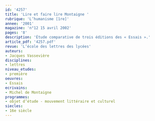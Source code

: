 ```yaml
---
id: '4257'
title: 'Lire et faire lire Montaigne '
rubrique: 'L’humanisme [1re]'
annee: '2001'
magazine: 'n°12 15 avril 2002'
pages: '8'
description: 'Étude comparative de trois éditions des « Essais ».'
article_pdf: '4257.pdf'
revue: 'L’école des lettres des lycées'
auteurs:
- Jacques Vassevière
disciplines:
- lettres
niveau_etudes:
- première
oeuvres:
- Essais
ecrivains:
- Michel de Montaigne
programmes:
- objet d’étude - mouvement littéraire et culturel
siecles:
- 16e siècle
---
```


